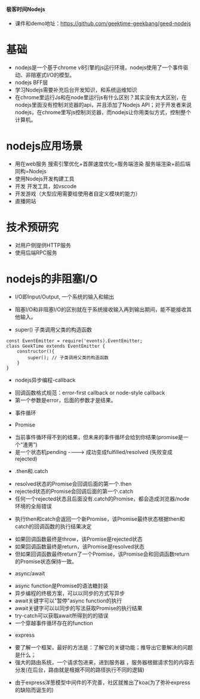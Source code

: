 #### 极客时间Nodejs
* 课件和demo地址：https://github.com/geektime-geekbang/geed-nodejs
# 基础
* nodejs是一个基于chrome v8引擎的js运行环境，nodejs使用了一个事件驱动、非阻塞式I/O的模型。
* nodejs BFF层
* 学习Nodejs需要补充后台开发知识，和系统运维知识
* 在chrome里运行Js和在node里运行js有什么区别？其实没有太大区别，在nodejs里面没有控制浏览器的api，并且添加了Nodejs API；对于开发者来说nodejs，在chrome里写js控制浏览器，而nodejs让你用类似方式，控制整个计算机。

# nodejs应用场景
* 用在web服务
搜索引擎优化+首屏速度优化=服务端渲染
服务端渲染+前后端同构=Nodejs
* 使用Nodejs开发构建工具
* 开发 开发工具，如vscode
* 开发游戏（大型应用需要给使用者自定义模块的能力）
* 直播网站

# 技术预研究
* 对用户侧提供HTTP服务
* 使用后端RPC服务 

# nodejs的非阻塞I/O
* I/O即Input/Output, 一个系统的输入和输出
* 阻塞I/O和非阻塞I/O的区别就在于系统接收输入再到输出期间，能不能接收其他输入。

* super() 子类调用父类的构造函数
```
const EventEmitter = require('events).EventEmitter;
class GeekTime extends EventEmitter {
    constructor(){
        super(); // 子类调用父类的构造函数
    }
}
```

* nodejs异步编程-callback
- 回调函数格式规范：error-first callback or node-style callback
- 第一个参数是error，后面的参数才是结果。

* 事件循环

* Promise
- 当前事件循环得不到的结果，但未来的事件循环会给到你结果(promise是一个“渣男”)
- 是一个状态机pending ---->  成功变成fulfilled/resolved (失败变成rejected)
* .then和.catch
- resolved状态的Promise会回调后面的第一个.then
- rejected状态的Promise会回调后面的第一个.catch
- 任何一个rejected状态且后面没有.catch的Promise，都会造成浏览器/node环境的全局错误

* 执行then和catch会返回一个新Promise，该Promise最终状态根据then和catch的回调函数的执行结果决定
- 如果回调函数最终是throw，该Promise是rejected状态
- 如果回调函数最终是return，该Promise是resolved状态
- 但如果回调函数最终return了一个Promise，该Promise会和回调函数return的Promise状态保持一致。

* async/await
- async function是Promise的语法糖封装
- 异步编程的终极方案，可以以同步的方式写异步
- await关键字可以"暂停"async function的执行
- await关键字可以以同步的写法获取Promise的执行结果
- try-catch可以获取await所得到的的错误
- 一个穿越事件循环存在的function

* express
- 要了解一个框架，最好的方法是：了解它的关键功能；推导出它要解决的问题是什么；
- 强大的路由系统，一个请求包进来，进到服务器 ，服务器根据请求包的内容去分发(在后台，路由就是根据不同的路径执行不同的逻辑)

* 由于express洋葱模型中间件的不完善，社区就推出了koa(为了弥补express的缺陷而诞生的)